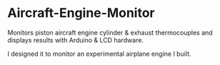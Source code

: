 # Aircraft-Engine-Monitor
Monitors piston aircraft engine cylinder &amp; exhaust thermocouples and displays results with Arduino &amp; LCD hardware.

I designed it to monitor an experimental airplane engine I built.
